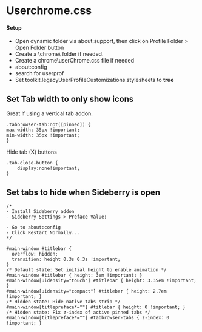 # Userchrome.css
#### Setup
- Open dynamic folder via about:support, then click on Profile Folder > Open Folder button
- Create a \chrome\ folder if needed.
- Create a chrome\userChrome.css file if needed
- about:config
- search for userprof
- Set toolkit.legacyUserProfileCustomizations.stylesheets to **true**

## Set Tab width to only show icons
Great if using a vertical tab addon.
```
.tabbrowser-tab:not([pinned]) {
max-width: 35px !important;
min-width: 35px !important;
}
```

Hide tab (X) buttons
```
.tab-close-button {
	display:none!important; 
}
```

## Set tabs to hide when Sideberry is open
```
/*
- Install Sideberry addon
- Sideberry Settings > Preface Value:
​
- Go to about:config
- Click Restart Normally...
*/

#main-window #titlebar {
  overflow: hidden;
  transition: height 0.3s 0.3s !important;
}
/* Default state: Set initial height to enable animation */
#main-window #titlebar { height: 3em !important; }
#main-window[uidensity="touch"] #titlebar { height: 3.35em !important; }
#main-window[uidensity="compact"] #titlebar { height: 2.7em !important; }
/* Hidden state: Hide native tabs strip */
#main-window[titlepreface*="​"] #titlebar { height: 0 !important; }
/* Hidden state: Fix z-index of active pinned tabs */
#main-window[titlepreface*="​"] #tabbrowser-tabs { z-index: 0 !important; }
```